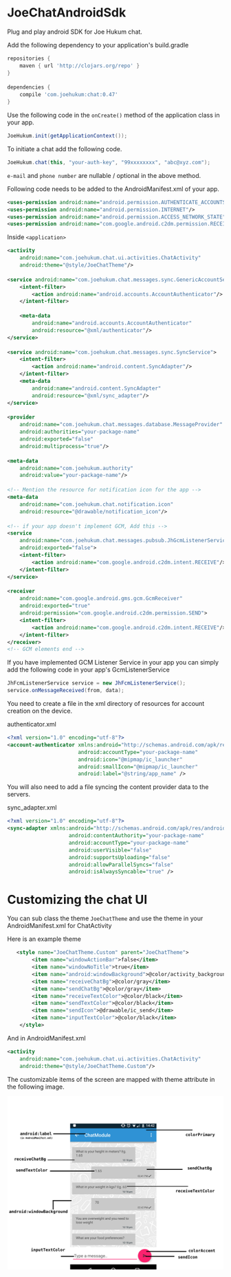 # JoeChatAndroidSdk
Plug and play android SDK for Joe Hukum chat.

Add the following dependency to your application's build.gradle
```gradle
repositories {
    maven { url 'http://clojars.org/repo' }
}

dependencies {
	compile 'com.joehukum:chat:0.47'
}
```

Use the following code in the `onCreate()` method of the application class in your app.
```java
JoeHukum.init(getApplicationContext());
```

To initiate a chat add the following code.
```java
JoeHukum.chat(this, "your-auth-key", "99xxxxxxxx", "abc@xyz.com");
```
`e-mail` and `phone number` are nullable / optional in the above method.



Following code needs to be added to the AndroidManifest.xml of your app.

```xml
<uses-permission android:name="android.permission.AUTHENTICATE_ACCOUNTS"/>
<uses-permission android:name="android.permission.INTERNET"/>
<uses-permission android:name="android.permission.ACCESS_NETWORK_STATE"/>
<uses-permission android:name="com.google.android.c2dm.permission.RECEIVE"/>
```

Inside `<application>`
```xml
<activity
	android:name="com.joehukum.chat.ui.activities.ChatActivity"
    android:theme="@style/JoeChatTheme"/>

<service android:name="com.joehukum.chat.messages.sync.GenericAccountService">
	<intent-filter>
		<action android:name="android.accounts.AccountAuthenticator"/>
	</intent-filter>

    <meta-data
        android:name="android.accounts.AccountAuthenticator"
		android:resource="@xml/authenticator"/>
</service>

<service android:name="com.joehukum.chat.messages.sync.SyncService">
	<intent-filter>
		<action android:name="android.content.SyncAdapter"/>
	</intent-filter>
	<meta-data
		android:name="android.content.SyncAdapter"
		android:resource="@xml/sync_adapter"/>
</service>

<provider
	android:name="com.joehukum.chat.messages.database.MessageProvider"
	android:authorities="your-package-name"
	android:exported="false"
	android:multiprocess="true"/>

<meta-data
	android:name="com.joehukum.authority"
	android:value="your-package-name"/>

<!-- Mention the resource for notification icon for the app -->
<meta-data
	android:name="com.joehukum.chat.notification.icon"
	android:resource="@drawable/notification_icon"/>

<!-- if your app doesn't implement GCM, Add this -->
<service
	android:name="com.joehukum.chat.messages.pubsub.JhGcmListenerService"
	android:exported="false">
	<intent-filter>
		<action android:name="com.google.android.c2dm.intent.RECEIVE"/>
	</intent-filter>
</service>

<receiver
	android:name="com.google.android.gms.gcm.GcmReceiver"
	android:exported="true"
	android:permission="com.google.android.c2dm.permission.SEND">
	<intent-filter>
		<action android:name="com.google.android.c2dm.intent.RECEIVE"/>
	</intent-filter>
</receiver>
<!-- GCM elements end -->

```

If you have implemented GCM Listener Service in your app you can simply add the following code in your app's GcmListenerService

```java
JhFcmListenerService service = new JhFcmListenerService();
service.onMessageReceived(from, data);
```



You need to create a file in the xml directory of resources for account creation on the device.

authenticator.xml

```xml
<?xml version="1.0" encoding="utf-8"?>
<account-authenticator xmlns:android="http://schemas.android.com/apk/res/android"
                       android:accountType="your-package-name"
                       android:icon="@mipmap/ic_launcher"
                       android:smallIcon="@mipmap/ic_launcher"
                       android:label="@string/app_name" />
```



You will also need to add a file syncing the content provider data to the servers.

sync_adapter.xml

```xml
<?xml version="1.0" encoding="utf-8"?>
<sync-adapter xmlns:android="http://schemas.android.com/apk/res/android"
                    android:contentAuthority="your-package-name"
                    android:accountType="your-package-name"
                    android:userVisible="false"
                    android:supportsUploading="false"
                    android:allowParallelSyncs="false"
                    android:isAlwaysSyncable="true" />
```


# Customizing the chat UI 

You can sub class the theme `JoeChatTheme` and use the theme in your AndroidManifest.xml for ChatActivity

Here is an example theme

```xml
   <style name="JoeChatTheme.Custom" parent="JoeChatTheme">
        <item name="windowActionBar">false</item>
        <item name="windowNoTitle">true</item>
        <item name="android:windowBackground">@color/activity_background</item>
        <item name="receiveChatBg">@color/gray</item>
        <item name="sendChatBg">@color/gray</item>
        <item name="receiveTextColor">@color/black</item>
        <item name="sendTextColor">@color/black</item>
        <item name="sendIcon">@drawable/ic_send</item>
        <item name="inputTextColor">@color/black</item>
    </style>
```

And in AndroidManifest.xml

```xml
<activity
    android:name="com.joehukum.chat.ui.activities.ChatActivity"
    android:theme="@style/JoeChatTheme.Custom"/>
```

The customizable items of the screen are mapped with theme attribute in the following image.

![Alt text](android_customizable_colors.png?raw=true)
